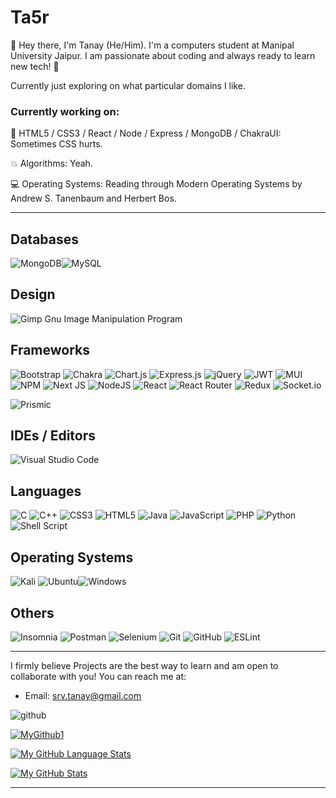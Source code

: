 # Ta5r

:wave: Hey there, I'm Tanay (He/Him). I'm a computers student at Manipal University Jaipur. I am passionate about coding and always ready to learn new tech! :robot:

Currently just exploring on what particular domains I like.

### Currently working on:

:floppy_disk: HTML5 / CSS3 / React / Node / Express / MongoDB / ChakraUI: Sometimes CSS hurts.

<!-- :cloud: Cloud: Scale on all sides. -->

:boom: Algorithms: Yeah.

:computer: Operating Systems: Reading through Modern Operating Systems by Andrew S. Tanenbaum and Herbert Bos.

---

## Databases
![MongoDB](https://img.shields.io/badge/MongoDB-%234ea94b.svg?style=for-the-badge&logo=mongodb&logoColor=white)![MySQL](https://img.shields.io/badge/mysql-%2300f.svg?style=for-the-badge&logo=mysql&logoColor=white)<!--![Redis](https://img.shields.io/badge/redis-%23DD0031.svg?style=for-the-badge&logo=redis&logoColor=white)-->

## Design
![Gimp Gnu Image Manipulation Program](https://img.shields.io/badge/Gimp-657D8B?style=for-the-badge&logo=gimp&logoColor=FFFFFF)

## Frameworks
<!--![Apollo-GraphQL](https://img.shields.io/badge/-ApolloGraphQL-311C87?style=for-the-badge&logo=apollo-graphql)-->	
![Bootstrap](https://img.shields.io/badge/bootstrap-%23563D7C.svg?style=for-the-badge&logo=bootstrap&logoColor=white)	![Chakra](https://img.shields.io/badge/chakra-%234ED1C5.svg?style=for-the-badge&logo=chakraui&logoColor=white)	![Chart.js](https://img.shields.io/badge/chart.js-F5788D.svg?style=for-the-badge&logo=chart.js&logoColor=white)	![Express.js](https://img.shields.io/badge/express.js-%23404d59.svg?style=for-the-badge&logo=express&logoColor=%2361DAFB)	![jQuery](https://img.shields.io/badge/jquery-%230769AD.svg?style=for-the-badge&logo=jquery&logoColor=white)	![JWT](https://img.shields.io/badge/JWT-black?style=for-the-badge&logo=JSON%20web%20tokens)	![MUI](https://img.shields.io/badge/MUI-%230081CB.svg?style=for-the-badge&logo=mui&logoColor=white)	![NPM](https://img.shields.io/badge/NPM-%23000000.svg?style=for-the-badge&logo=npm&logoColor=white)	![Next JS](https://img.shields.io/badge/Next-black?style=for-the-badge&logo=next.js&logoColor=white)	![NodeJS](https://img.shields.io/badge/node.js-6DA55F?style=for-the-badge&logo=node.js&logoColor=white)	![React](https://img.shields.io/badge/react-%2320232a.svg?style=for-the-badge&logo=react&logoColor=%2361DAFB)	![React Router](https://img.shields.io/badge/React_Router-CA4245?style=for-the-badge&logo=react-router&logoColor=white)	![Redux](https://img.shields.io/badge/redux-%23593d88.svg?style=for-the-badge&logo=redux&logoColor=white)	![Socket.io](https://img.shields.io/badge/Socket.io-black?style=for-the-badge&logo=socket.io&badgeColor=010101)

<!--## Hosting
![Netlify](https://img.shields.io/badge/netlify-%23000000.svg?style=for-the-badge&logo=netlify&logoColor=#00C7B7)	![Heroku](https://img.shields.io/badge/heroku-%23430098.svg?style=for-the-badge&logo=heroku&logoColor=white)-->

![Prismic](https://a11ybadges.com/badge?logo=prismic)


## IDEs / Editors
![Visual Studio Code](https://img.shields.io/badge/Visual%20Studio%20Code-0078d7.svg?style=for-the-badge&logo=visual-studio-code&logoColor=white)

## Languages

![C](https://img.shields.io/badge/c-%2300599C.svg?style=for-the-badge&logo=c&logoColor=white)	![C++](https://img.shields.io/badge/c++-%2300599C.svg?style=for-the-badge&logo=c%2B%2B&logoColor=white)	![CSS3](https://img.shields.io/badge/css3-%231572B6.svg?style=for-the-badge&logo=css3&logoColor=white)<!--![GraphQL](https://img.shields.io/badge/-GraphQL-E10098?style=for-the-badge&logo=graphql&logoColor=white)-->	![HTML5](https://img.shields.io/badge/html5-%23E34F26.svg?style=for-the-badge&logo=html5&logoColor=white)	![Java](https://img.shields.io/badge/java-%23ED8B00.svg?style=for-the-badge&logo=java&logoColor=white)	![JavaScript](https://img.shields.io/badge/javascript-%23323330.svg?style=for-the-badge&logo=javascript&logoColor=%23F7DF1E)	![PHP](https://img.shields.io/badge/php-%23777BB4.svg?style=for-the-badge&logo=php&logoColor=white)	![Python](https://img.shields.io/badge/python-3670A0?style=for-the-badge&logo=python&logoColor=ffdd54)	![Shell Script](https://img.shields.io/badge/shell_script-%23121011.svg?style=for-the-badge&logo=gnu-bash&logoColor=white)	<!--![Solidity](https://img.shields.io/badge/Solidity-%23363636.svg?style=for-the-badge&logo=solidity&logoColor=white)-->

## Operating Systems

![Kali](https://img.shields.io/badge/Kali-268BEE?style=for-the-badge&logo=kalilinux&logoColor=white)	![Ubuntu](https://img.shields.io/badge/Ubuntu-E95420?style=for-the-badge&logo=ubuntu&logoColor=white)![Windows](https://img.shields.io/badge/Windows-0078D6?style=for-the-badge&logo=windows&logoColor=white)


## Others
![Insomnia](https://img.shields.io/badge/Insomnia-black?style=for-the-badge&logo=insomnia&logoColor=5849BE)	![Postman](https://img.shields.io/badge/Postman-FF6C37?style=for-the-badge&logo=postman&logoColor=white)	![Selenium](https://img.shields.io/badge/-selenium-%43B02A?style=for-the-badge&logo=selenium&logoColor=white)	![Git](https://img.shields.io/badge/git-%23F05033.svg?style=for-the-badge&logo=git&logoColor=white)	![GitHub](https://img.shields.io/badge/github-%23121011.svg?style=for-the-badge&logo=github&logoColor=white)	![ESLint](https://img.shields.io/badge/ESLint-4B3263?style=for-the-badge&logo=eslint&logoColor=white)



---
I firmly believe Projects are the best way to learn and am open to collaborate with you!
You can reach me at:
- Email: srv.tanay@gmail.com
<!-- - Twitter: https://twitter.com/d1vshar -->
<!-- - Discord: d1vshar#0302 -->

<!--![<Badge Name>](https://img.shields.io/badge/<Badge Text>-<Background Color>?style=for-the-badge&logo=<Icon Name>&logoColor=<Logo Color>)-->
![github](https://img.shields.io/badge/GitHub-000000?style=for-the-badge&logo=GitHub&logoColor=white)

<!--
**l0llygag/l0llygag** is a ✨ _special_ ✨ repository because its `README.md` (this file) appears on your GitHub profile.

Here are some ideas to get you started:

- 🔭 I’m currently working on ...
- 🌱 I’m currently learning ...
- 👯 I’m looking to collaborate on ...
- 🤔 I’m looking for help with ...
- 💬 Ask me about ...
- 📫 How to reach me: ...
- 😄 Pronouns: ...
- ⚡ Fun fact: ...
-->



[![MyGithub1](https://github-readme-streak-stats.herokuapp.com/?user=Ta5r&theme=dark)]()

[![My GitHub Language Stats](https://github-readme-stats.vercel.app/api/top-langs/?username=Ta5r&langs_count=5&theme=tokyonight)]()

[![My GitHub Stats](https://github-readme-stats.vercel.app/api/?username=Ta5r&count_private=true&theme=tokyonight&showicons=true)]()
<hr>
 
